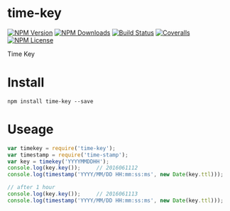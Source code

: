 time-key
==================


[![NPM Version][npm-image]][npm-url]
[![NPM Downloads][downloads-image]][npm-url]
[![Build Status][travis-image]][travis-url]
[![Coveralls][coveralls-image]][coveralls-url]
[![NPM License][license-image]][npm-url]


Time Key

# Install

```
npm install time-key --save
```


# Useage

```javascript
var timekey = require('time-key');
var timestamp = require('time-stamp');
var key = timekey('YYYYMMDDHH');
console.log(key.key());		// 2016061112
console.log(timestamp('YYYY/MM/DD HH:mm:ss:ms', new Date(key.ttl)));	// 2016/06/11 13:00:00:00

// after 1 hour
console.log(key.key());		// 2016061113
console.log(timestamp('YYYY/MM/DD HH:mm:ss:ms', new Date(key.ttl)));	// 2016/06/11 14:00:00:00
```


[npm-image]: http://img.shields.io/npm/v/time-key.svg
[downloads-image]: http://img.shields.io/npm/dm/time-key.svg
[npm-url]: https://www.npmjs.org/package/time-key
[travis-image]: http://img.shields.io/travis/Bacra/node-time-key/master.svg?label=linux
[travis-url]: https://travis-ci.org/Bacra/node-time-key
[coveralls-image]: https://img.shields.io/coveralls/Bacra/node-time-key.svg
[coveralls-url]: https://coveralls.io/github/Bacra/node-time-key
[license-image]: http://img.shields.io/npm/l/time-key.svg

